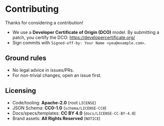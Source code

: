 # Contributing

Thanks for considering a contribution!

- We use a **Developer Certificate of Origin (DCO)** model.
  By submitting a patch, you certify the DCO: <https://developercertificate.org/>
- Sign commits with `Signed-off-by: Your Name <you@example.com>`.

## Ground rules
- No legal advice in issues/PRs.
- For non-trivial changes, open an issue first.

## Licensing
- Code/tooling: **Apache-2.0** (root `LICENSE`)
- JSON Schema: **CC0-1.0** (`schema/LICENSE-CC0`)
- Docs/specs/templates: **CC BY 4.0** (`docs/LICENSE-CC-BY-4.0`)
- Brand assets: **All Rights Reserved** (`NOTICE`)
